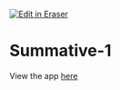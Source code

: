 <p><a target="_blank" href="https://app.eraser.io/workspace/2t1qZMTObvEXunLBE1zX" id="edit-in-eraser-github-link"><img alt="Edit in Eraser" src="https://firebasestorage.googleapis.com/v0/b/second-petal-295822.appspot.com/o/images%2Fgithub%2FOpen%20in%20Eraser.svg?alt=media&amp;token=968381c8-a7e7-472a-8ed6-4a6626da5501"></a></p>

# Summative-1
View the app [here](https://summative-1.streamlit.app/)



<!--- Eraser file: https://app.eraser.io/workspace/2t1qZMTObvEXunLBE1zX --->
